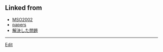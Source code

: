 ---
---
## Linked from

* [MSO2002](MSO2002.md)
* [papers](papers.md)
* [解決した問題](解決した問題.md)


----
[Edit](https://github.com/vitroid/vitroid.github.io/edit/master/MD/MSO2002.md)
